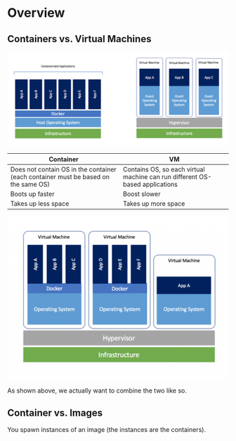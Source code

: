 # Overview

## Containers vs. Virtual Machines

![](docker-container.png)

| Container                                                    | VM                                                           |
| ------------------------------------------------------------ | ------------------------------------------------------------ |
| Does not contain OS in the container (each container must be based on the same OS) | Contains OS, so each virtual machine can run different OS-based applications |
| Boots up faster                                              | Boost slower                                                 |
| Takes up less space                                          | Takes up more space                                          |

![](vms.png)

As shown above, we actually want to combine the two like so.

## Container vs. Images

You spawn instances of an image (the instances are the containers).
